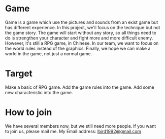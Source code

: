 Game
=========

Game is a game which use the pictures and sounds from an exist game but has different experience. 
In this project, we'll focus on the technique but not the game story.
The game will start without any story, so all things need to do is strengthen your character and fight more and more difficult enemy.
However, it's still a RPG game, in Chinese.
In our team, we want to focus on the world rules instead of the graphics.
Finally, we hope we can make a world in the game, not just a normal game.

Target
=========
Make a basic of RPG game. 
Add the game rules into the game.
Add some new characteristic into the game.

How to join
=========
We have several members now, but we still need more people. 
If you want to join us, please mail me. My Email address: lbird1992@gmail.com 

